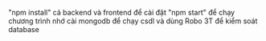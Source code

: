 "npm install" cả backend và frontend để cài đặt
"npm start" để chạy chương trình
nhớ cài mongodb để chạy csdl và dùng Robo 3T để kiểm soát database

